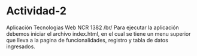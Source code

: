 # Actividad-2
Aplicación Tecnologias Web NCR 1382  /br/
Para ejecutar la aplicación debemos iniciar el archivo index.html, en el cual se tiene un menu superior que lleva a la pagina de funcionalidades, registro y tabla de datos ingresados.
